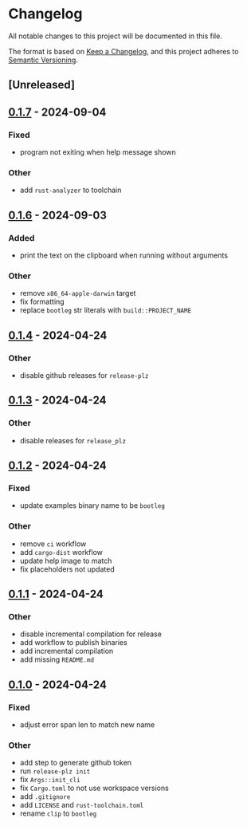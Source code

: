 # Changelog

All notable changes to this project will be documented in this file.

The format is based on [Keep a Changelog](https://keepachangelog.com/en/1.0.0/),
and this project adheres to [Semantic Versioning](https://semver.org/spec/v2.0.0.html).

## [Unreleased]

## [0.1.7](https://github.com/hadronomy/bootleg/compare/v0.1.6...v0.1.7) - 2024-09-04

### Fixed
- program not exiting when help message shown

### Other
- add `rust-analyzer` to toolchain

## [0.1.6](https://github.com/hadronomy/bootleg/compare/v0.1.5...v0.1.6) - 2024-09-03

### Added

- print the text on the clipboard when running without arguments

### Other

- remove `x86_64-apple-darwin` target
- fix formatting
- replace `bootleg` str literals with `build::PROJECT_NAME`

## [0.1.4](https://github.com/Hadronomy/bootleg/compare/v0.1.3...v0.1.4) - 2024-04-24

### Other

- disable github releases for `release-plz`

## [0.1.3](https://github.com/Hadronomy/bootleg/compare/v0.1.2...v0.1.3) - 2024-04-24

### Other

- disable releases for `release_plz`

## [0.1.2](https://github.com/Hadronomy/bootleg/compare/v0.1.1...v0.1.2) - 2024-04-24

### Fixed

- update examples binary name to be `bootleg`

### Other

- remove `ci` workflow
- add `cargo-dist` workflow
- update help image to match
- fix placeholders not updated

## [0.1.1](https://github.com/Hadronomy/bootleg/compare/v0.1.0...v0.1.1) - 2024-04-24

### Other

- disable incremental compilation for release
- add workflow to publish binaries
- add incremental compilation
- add missing `README.md`

## [0.1.0](https://github.com/Hadronomy/bootleg/releases/tag/v0.1.0) - 2024-04-24

### Fixed

- adjust error span len to match new name

### Other

- add step to generate github token
- run `release-plz init`
- fix `Args::init_cli`
- fix `Cargo.toml` to not use workspace versions
- add `.gitignore`
- add `LICENSE` and `rust-toolchain.toml`
- rename `clip` to `bootleg`
